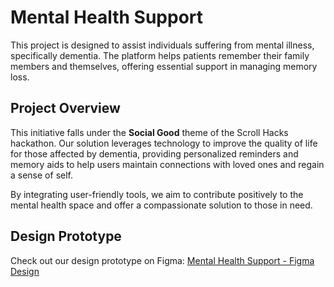 # Mental Health Support

This project is designed to assist individuals suffering from mental illness, specifically dementia. The platform helps patients remember their family members and themselves, offering essential support in managing memory loss.

## Project Overview
This initiative falls under the **Social Good** theme of the Scroll Hacks hackathon. Our solution leverages technology to improve the quality of life for those affected by dementia, providing personalized reminders and memory aids to help users maintain connections with loved ones and regain a sense of self.

By integrating user-friendly tools, we aim to contribute positively to the mental health space and offer a compassionate solution to those in need.

## Design Prototype
Check out our design prototype on Figma: [Mental Health Support - Figma Design](https://www.figma.com/design/SCkLIO5rYE4gFWKXzUYlbX/mental-health?node-id=0-1&node-type=canvas&t=UVClBV679oifUYBs-0)
